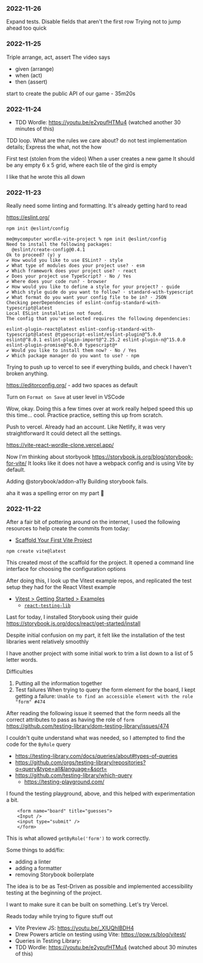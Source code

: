 ### 2022-11-26
Expand tests. 
Disable fields that aren't the first row
Trying not to jump ahead too quick

### 2022-11-25
Triple
arrange, act, assert
The video says 
* given (arrange)
* when (act)
* then (assert)

start to create the public API of our game - 35m20s
### 2022-11-24
* TDD Wordle: https://youtu.be/e2ypufHTMu4 (watched another 30 minutes of this)

TDD loop. What are the rules we care about?
do not test implementation details; Express the what, not the how

First test (stolen from the video)
When a user creates a new game
It should be any empty 6 x 5 grid, where each tile of the gird is empty


I like that he wrote this all down

### 2022-11-23
Really need some linting and formatting. It's already getting hard to read

https://eslint.org/

```
npm init @eslint/config
```


```
me@mycomputer wordle-vite-project % npm init @eslint/config
Need to install the following packages:
  @eslint/create-config@0.4.1
Ok to proceed? (y) y
✔ How would you like to use ESLint? · style
✔ What type of modules does your project use? · esm
✔ Which framework does your project use? · react
✔ Does your project use TypeScript? · No / Yes
✔ Where does your code run? · browser
✔ How would you like to define a style for your project? · guide
✔ Which style guide do you want to follow? · standard-with-typescript
✔ What format do you want your config file to be in? · JSON
Checking peerDependencies of eslint-config-standard-with-typescript@latest
Local ESLint installation not found.
The config that you've selected requires the following dependencies:

eslint-plugin-react@latest eslint-config-standard-with-typescript@latest @typescript-eslint/eslint-plugin@^5.0.0 eslint@^8.0.1 eslint-plugin-import@^2.25.2 eslint-plugin-n@^15.0.0 eslint-plugin-promise@^6.0.0 typescript@*
✔ Would you like to install them now? · No / Yes
✔ Which package manager do you want to use? · npm
```

Trying to push up to vercel to see if everything builds, and check
I haven't broken anything. 

https://editorconfig.org/ - add two spaces as default

Turn on `Format on Save` at user level in VSCode

Wow, okay. Doing this a few times over at work really helped speed this up this 
time... cool. Practice practice, setting this up from scratch.


Push to vercel. Already had an account. 
Like Netlify, it was very straightforward
It could detect all the settings.

https://vite-react-wordle-clone.vercel.app/


Now I'm thinking about storbyook
https://storybook.js.org/blog/storybook-for-vite/
It looks like it does not have a webpack config and is
using Vite by default. 

Adding @storybook/addon-a11y
Building storybook fails. 

aha it was a spelling error on my part 🙈


### 2022-11-22
After a fair bit of pottering around on the internet, I used the following resources to help create
the commits from today:

* [Scaffold Your First Vite Project](https://vitejs.dev/guide/#scaffolding-your-first-vite-project)
```
npm create vite@latest
```
This created most of the scaffold for the project. 
It opened a command line interface for
choosing the configuration options


After doing this, I look up the Vitest example repos, and replicated the test
setup they had for the React Vitest example

* [Vitest > Getting Started > Examples](https://vitest.dev/guide/#examples)
  * [`react-testing-lib` ](https://github.com/vitest-dev/vitest/tree/9626fdef58f1e2cd5d3a77d94194d01b3d7c1d81/examples/react-testing-lib)


Last for today, I installed Storybook using their guide https://storybook.js.org/docs/react/get-started/install

Despite initial confusion on my part,
it felt like the installation of the test libraries went relatively smoothly

I have another project with some initial work to trim a list down to a list of
5 letter words.


Difficulties
1. Putting all the information together
2. Test failures
When trying to query the form element for the board, I kept getting a failure: 
`Unable to find an accessible element with the role "form" #474`

After reading the following issue it seemed that the form needs all the
correct attributes to pass as having the role of `form`
https://github.com/testing-library/dom-testing-library/issues/474

I couldn't quite understand what was needed, so I attempted to find the 
code for the `ByRole` query

* https://testing-library.com/docs/queries/about#types-of-queries
* https://github.com/orgs/testing-library/repositories?q=query&type=all&language=&sort=
* https://github.com/testing-library/which-query
    * https://testing-playground.com/

I found the testing playground, above, and this helped with experimentation a bit. 

```
    <form name="board" title="guesses">
    <Input />
    <input type="submit" />
    </form>
```
This is what allowed `getByRole('form')` to work correctly. 


Some things to add/fix:
* adding a linter
* adding a formatter
* removing Storybook boilerplate

The idea is to be as Test-Driven as possible and implemented accessibility testing at the beginning of the project. 

I want to make sure it can be built on something. 
Let's try Vercel. 

Reads today while trying to figure stuff out
* Vite Preview JS: https://youtu.be/_XlUQhIBDH4
* Drew Powers article on testing using Vite: https://pow.rs/blog/vitest/
* Queries in Testing Library: 
* TDD Wordle: https://youtu.be/e2ypufHTMu4 (watched about 30 minutes of this)
